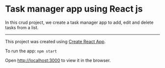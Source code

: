 # Task manager app using React js

In this crud project, we create a task manager app to add, edit and delete tasks from a list. 

---
This project was created using [Create React App](https://github.com/facebook/create-react-app).

To run the app: `npm start`

Open [http://localhost:3000](http://localhost:3000) to view it in the browser.
